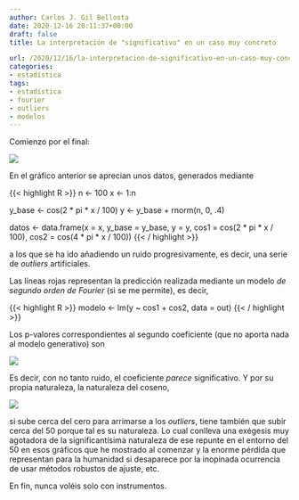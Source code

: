 ```yaml
---
author: Carlos J. Gil Bellosta
date: 2020-12-16 20:11:37+00:00
draft: false
title: La interpretación de "significativo" en un caso muy concreto

url: /2020/12/16/la-interpretacion-de-significativo-en-un-caso-muy-concreto/
categories:
- estadística
tags:
- estadística
- fourier
- outliers
- modelos
---
```


Comienzo por el final:

![](/wp-uploads/2020/12/significativo-1.png#center)

En el gráfico anterior se aprecian unos datos, generados mediante

{{< highlight R >}}
n <- 100
x <- 1:n

y_base <- cos(2 * pi * x / 100)
y <- y_base + rnorm(n, 0, .4)

datos <- data.frame(x = x, y_base = y_base, y = y,
                    cos1 = cos(2 * pi * x / 100),
                    cos2 = cos(4 * pi * x / 100))
{{< / highlight >}}

a los que se ha ido añadiendo un ruido progresivamente, es decir, una serie de _outliers_ artificiales.

Las líneas rojas representan la predicción realizada mediante un modelo _de segundo orden de Fourier_ (si se me permite), es decir,

{{< highlight R >}}
modelo <- lm(y ~ cos1 + cos2, data = out)
{{< / highlight >}}

Los p-valores correspondientes al segundo coeficiente (que no aporta nada al modelo generativo) son

![](/wp-uploads/2020/12/significativo_p_valores.png#center)

Es decir, con no tanto ruido, el coeficiente _parece_ significativo. Y por su propia naturaleza, la naturaleza del coseno,

![](/wp-uploads/2020/12/significativo_cosenos.png#center)

si sube cerca del cero para arrimarse a los _outliers_, tiene también que subir cerca del 50 porque tal es su naturaleza. Lo cual conlleva una exégesis muy agotadora de la significantísima naturaleza de ese repunte en el entorno del 50 en esos gráficos que he mostrado al comenzar y la enorme pérdida que representan para la humanidad si desaparece por la inopinada ocurrencia de usar métodos robustos de ajuste, etc.

En fin, nunca voléis solo con instrumentos.

